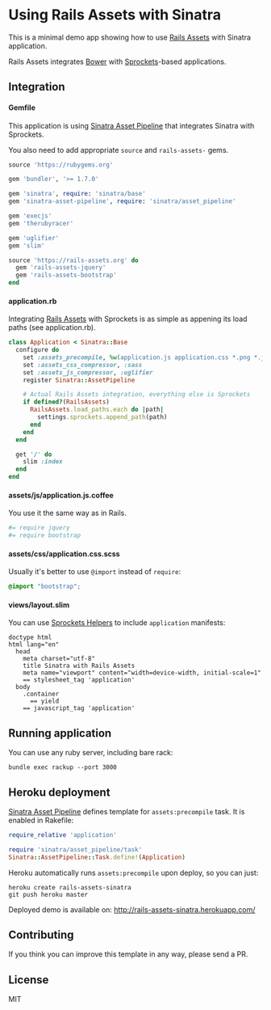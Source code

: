 # Using Rails Assets with Sinatra

This is a minimal demo app showing how to use [Rails Assets](https://rails-assets.org) with Sinatra application.

Rails Assets integrates [Bower](http://bower.io/) with [Sprockets](https://github.com/sstephenson/sprockets)-based applications.

## Integration

#### Gemfile

This application is using [Sinatra Asset Pipeline](https://github.com/kalasjocke/sinatra-asset-pipeline) that integrates Sinatra with Sprockets.

You also need to add appropriate `source` and `rails-assets-` gems.

```ruby
source 'https://rubygems.org'

gem 'bundler', '>= 1.7.0'

gem 'sinatra', require: 'sinatra/base'
gem 'sinatra-asset-pipeline', require: 'sinatra/asset_pipeline'

gem 'execjs'
gem 'therubyracer'

gem 'uglifier'
gem 'slim'

source 'https://rails-assets.org' do
  gem 'rails-assets-jquery'
  gem 'rails-assets-bootstrap'
end
```

#### application.rb

Integrating [Rails Assets](https://rails-assets.org/) with Sprockets is as simple as appening its load paths (see application.rb).

```ruby
class Application < Sinatra::Base
  configure do
    set :assets_precompile, %w(application.js application.css *.png *.jpg *.svg *.eot *.ttf *.woff)
    set :assets_css_compressor, :sass
    set :assets_js_compressor, :uglifier
    register Sinatra::AssetPipeline

    # Actual Rails Assets integration, everything else is Sprockets
    if defined?(RailsAssets)
      RailsAssets.load_paths.each do |path|
        settings.sprockets.append_path(path)
      end
    end
  end

  get '/' do
    slim :index
  end
end
```

#### assets/js/application.js.coffee

You use it the same way as in Rails.

```coffee
#= require jquery
#= require bootstrap
```

#### assets/css/application.css.scss

Usually it's better to use `@import` instead of `require`:

```scss
@import "bootstrap";
```

#### views/layout.slim

You can use [Sprockets Helpers](https://github.com/petebrowne/sprockets-helpers) to include `application` manifests:

```slim
doctype html
html lang="en"
  head
    meta charset="utf-8"
    title Sinatra with Rails Assets
    meta name="viewport" content="width=device-width, initial-scale=1"
    == stylesheet_tag 'application'
  body
    .container
      == yield
    == javascript_tag 'application'
```

## Running application

You can use any ruby server, including bare rack:

```
bundle exec rackup --port 3000
```

## Heroku deployment

[Sinatra Asset Pipeline](https://github.com/kalasjocke/sinatra-asset-pipeline) defines template for `assets:precompile` task. It is enabled in Rakefile:

```ruby
require_relative 'application'

require 'sinatra/asset_pipeline/task'
Sinatra::AssetPipeline::Task.define!(Application)
```

Heroku automatically runs `assets:precompile` upon deploy, so you can just:

```
heroku create rails-assets-sinatra
git push heroku master
```

Deployed demo is available on: http://rails-assets-sinatra.herokuapp.com/

## Contributing

If you think you can improve this template in any way, please send a PR.

## License

MIT
